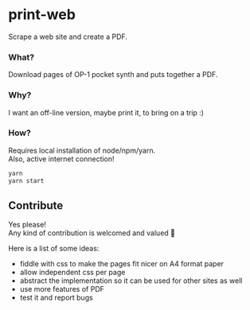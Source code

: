 # print-web

Scrape a web site and create a PDF.

### What?

Download pages of OP-1 pocket synth and puts together a PDF.

### Why?

I want an off-line version, maybe print it, to bring on a trip :)

### How?

Requires local installation of node/npm/yarn.  
Also, active internet connection!

```sh
yarn
yarn start
```

## Contribute

Yes please!  
Any kind of contribution is welcomed and valued 🌈

Here is a list of some ideas:

- fiddle with css to make the pages fit nicer on A4 format paper
- allow independent css per page
- abstract the implementation so it can be used for other sites as well
- use more features of PDF
- test it and report bugs
